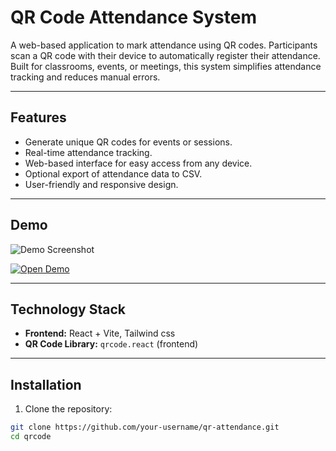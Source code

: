 # QR Code Attendance System

A web-based application to mark attendance using QR codes. Participants scan a QR code with their device to automatically register their attendance. Built for classrooms, events, or meetings, this system simplifies attendance tracking and reduces manual errors.

---

## Features

- Generate unique QR codes for events or sessions.
- Real-time attendance tracking.
- Web-based interface for easy access from any device.
- Optional export of attendance data to CSV.
- User-friendly and responsive design.

---

## Demo

![Demo Screenshot](https://res.cloudinary.com/ddn4m7h23/image/upload/v1755253703/Screenshot_2025-08-15_172734_dinw9g.png)

[![Open Demo](https://img.shields.io/badge/Open%20Demo-Visit-blue?style=for-the-badge)](https://qrcode-kh.vercel.app/)

---

## Technology Stack

- **Frontend:** React + Vite, Tailwind css
- **QR Code Library:** `qrcode.react` (frontend)

---

## Installation

1. Clone the repository:

```bash
git clone https://github.com/your-username/qr-attendance.git
cd qrcode
```
